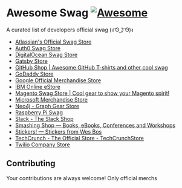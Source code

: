 # Awesome Swag [![Awesome](https://awesome.re/badge-flat.svg)](https://awesome.re)

A curated list of developers official swag (ง ͡ʘ ͜ʖ ͡ʘ)ง

* [Atlassian's Official Swag Store](https://atlassian-swag.mybrightsites.com/ "Atlassian's Official Swag Store")
* [Auth0 Swag Store](https://shop.spreadshirt.com/Auth0/ "Auth0 Swag Store")
* [DigitalOcean Swag Store](https://store.digitalocean.com/doswag "DigitalOcean Swag Store")
* [Gatsby Store](https://store.gatsbyjs.org/ "Gatsby Store")
* [GitHub Shop | Awesome GitHub T-shirts and other cool swag](https://github.myshopify.com/ "GitHub Shop | Awesome GitHub T-shirts and other cool swag")
* [GoDaddy Store](https://companystore.godaddy.net/ "GoDaddy Store")
* [Google Official Merchandise Store](https://shop.googlemerchandisestore.com/ "Google Official Merchandise Store")
* [IBM Online eStore](https://logostore-globalid.us/ "IBM Online eStore")
* [Magento Swag Store | Cool gear to show your Magento spirit!](https://swag.magento.com/ "Magento Swag Store | Cool gear to show your Magento spirit!")
* [Microsoft Merchandise Store](https://www.microsoftmerchandise.com/ "Microsoft Merchandise Store")
* [Neo4j - Graph Gear Store](https://stores.kotisdesign.com/graphgear/ "Neo4j") 
* [Raspberry Pi Swag](https://swag.raspberrypi.org/ "Raspberry Pi Swag")
* [Slack - The Slack Shop](https://slack-shop.myshopify.com/ "Slack - The Slack Shop")
* [Smashing Shop — Books, eBooks, Conferences and Workshops](https://shop.smashingmagazine.com/ "Smashing Shop — Books, eBooks, Conferences and Workshops")
* [Stickers! — Stickers from Wes Bos](https://bos.af/ "Stickers! — Stickers from Wes Bos")
* [TechCrunch - The Official Store - TechCrunchStore](https://techcrunchstore.myshopify.com/ "TechCrunch - The Official Store - TechCrunchStore")
* [Twilio Company Store](http://store.twilio.com/ "Twilio Company Store")

## Contributing

Your contributions are always welcome! Only official merchs
